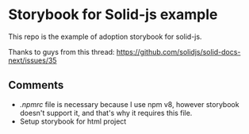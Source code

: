 # Storybook for Solid-js example

This repo is the example of adoption storybook for solid-js.

Thanks to guys from this thread: https://github.com/solidjs/solid-docs-next/issues/35

## Comments

- _.npmrc_ file is necessary because I use npm v8, however storybook doesn't support it, and that's why it requires this file.
- Setup storybook for html project